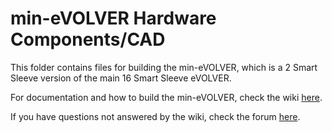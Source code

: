 # min-eVOLVER Hardware Components/CAD
This folder contains files for building the min-eVOLVER, which is a 2 Smart Sleeve version of the main 16 Smart Sleeve eVOLVER.

For documentation and how to build the min-eVOLVER, check the wiki [here](https://khalil-lab.gitbook.io/evolver/extensions/min-evolver).

If you have questions not answered by the wiki, check the forum [here](https://www.evolver.bio/c/min-evolver/20).
